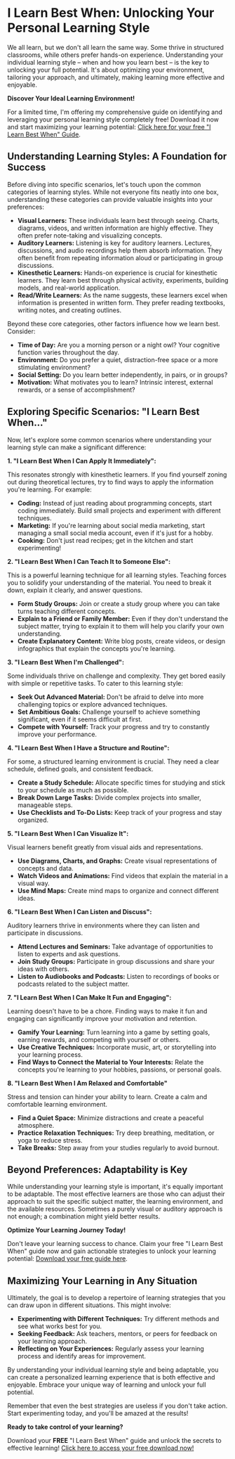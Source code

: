 # I Learn Best When: Unlocking Your Personal Learning Style

We all learn, but we don't all learn the same way. Some thrive in structured classrooms, while others prefer hands-on experience. Understanding your individual learning style – when and how you learn best – is the key to unlocking your full potential. It's about optimizing your environment, tailoring your approach, and ultimately, making learning more effective and enjoyable.

**Discover Your Ideal Learning Environment!**

For a limited time, I'm offering my comprehensive guide on identifying and leveraging your personal learning style completely free! Download it now and start maximizing your learning potential: [Click here for your free "I Learn Best When" Guide](https://udemywork.com/i-learn-best-when).

## Understanding Learning Styles: A Foundation for Success

Before diving into specific scenarios, let's touch upon the common categories of learning styles. While not everyone fits neatly into one box, understanding these categories can provide valuable insights into your preferences:

*   **Visual Learners:** These individuals learn best through seeing. Charts, diagrams, videos, and written information are highly effective. They often prefer note-taking and visualizing concepts.
*   **Auditory Learners:** Listening is key for auditory learners. Lectures, discussions, and audio recordings help them absorb information. They often benefit from repeating information aloud or participating in group discussions.
*   **Kinesthetic Learners:** Hands-on experience is crucial for kinesthetic learners. They learn best through physical activity, experiments, building models, and real-world application.
*   **Read/Write Learners:** As the name suggests, these learners excel when information is presented in written form. They prefer reading textbooks, writing notes, and creating outlines.

Beyond these core categories, other factors influence how we learn best. Consider:

*   **Time of Day:** Are you a morning person or a night owl? Your cognitive function varies throughout the day.
*   **Environment:** Do you prefer a quiet, distraction-free space or a more stimulating environment?
*   **Social Setting:** Do you learn better independently, in pairs, or in groups?
*   **Motivation:** What motivates you to learn? Intrinsic interest, external rewards, or a sense of accomplishment?

## Exploring Specific Scenarios: "I Learn Best When..."

Now, let's explore some common scenarios where understanding your learning style can make a significant difference:

**1. "I Learn Best When I Can Apply It Immediately":**

This resonates strongly with kinesthetic learners. If you find yourself zoning out during theoretical lectures, try to find ways to apply the information you're learning. For example:

*   **Coding:** Instead of just reading about programming concepts, start coding immediately. Build small projects and experiment with different techniques.
*   **Marketing:** If you're learning about social media marketing, start managing a small social media account, even if it's just for a hobby.
*   **Cooking:** Don't just read recipes; get in the kitchen and start experimenting!

**2. "I Learn Best When I Can Teach It to Someone Else":**

This is a powerful learning technique for all learning styles. Teaching forces you to solidify your understanding of the material. You need to break it down, explain it clearly, and answer questions.

*   **Form Study Groups:** Join or create a study group where you can take turns teaching different concepts.
*   **Explain to a Friend or Family Member:** Even if they don't understand the subject matter, trying to explain it to them will help you clarify your own understanding.
*   **Create Explanatory Content:** Write blog posts, create videos, or design infographics that explain the concepts you're learning.

**3. "I Learn Best When I'm Challenged":**

Some individuals thrive on challenge and complexity. They get bored easily with simple or repetitive tasks. To cater to this learning style:

*   **Seek Out Advanced Material:** Don't be afraid to delve into more challenging topics or explore advanced techniques.
*   **Set Ambitious Goals:** Challenge yourself to achieve something significant, even if it seems difficult at first.
*   **Compete with Yourself:** Track your progress and try to constantly improve your performance.

**4. "I Learn Best When I Have a Structure and Routine":**

For some, a structured learning environment is crucial. They need a clear schedule, defined goals, and consistent feedback.

*   **Create a Study Schedule:** Allocate specific times for studying and stick to your schedule as much as possible.
*   **Break Down Large Tasks:** Divide complex projects into smaller, manageable steps.
*   **Use Checklists and To-Do Lists:** Keep track of your progress and stay organized.

**5. "I Learn Best When I Can Visualize It":**

Visual learners benefit greatly from visual aids and representations.

*   **Use Diagrams, Charts, and Graphs:** Create visual representations of concepts and data.
*   **Watch Videos and Animations:** Find videos that explain the material in a visual way.
*   **Use Mind Maps:** Create mind maps to organize and connect different ideas.

**6. "I Learn Best When I Can Listen and Discuss":**

Auditory learners thrive in environments where they can listen and participate in discussions.

*   **Attend Lectures and Seminars:** Take advantage of opportunities to listen to experts and ask questions.
*   **Join Study Groups:** Participate in group discussions and share your ideas with others.
*   **Listen to Audiobooks and Podcasts:** Listen to recordings of books or podcasts related to the subject matter.

**7. "I Learn Best When I Can Make It Fun and Engaging":**

Learning doesn't have to be a chore. Finding ways to make it fun and engaging can significantly improve your motivation and retention.

*   **Gamify Your Learning:** Turn learning into a game by setting goals, earning rewards, and competing with yourself or others.
*   **Use Creative Techniques:** Incorporate music, art, or storytelling into your learning process.
*   **Find Ways to Connect the Material to Your Interests:** Relate the concepts you're learning to your hobbies, passions, or personal goals.

**8. "I Learn Best When I Am Relaxed and Comfortable"**

Stress and tension can hinder your ability to learn. Create a calm and comfortable learning environment.

*   **Find a Quiet Space:** Minimize distractions and create a peaceful atmosphere.
*   **Practice Relaxation Techniques:** Try deep breathing, meditation, or yoga to reduce stress.
*   **Take Breaks:** Step away from your studies regularly to avoid burnout.

## Beyond Preferences: Adaptability is Key

While understanding your learning style is important, it's equally important to be adaptable. The most effective learners are those who can adjust their approach to suit the specific subject matter, the learning environment, and the available resources. Sometimes a purely visual or auditory approach is not enough; a combination might yield better results.

**Optimize Your Learning Journey Today!**

Don't leave your learning success to chance. Claim your free "I Learn Best When" guide now and gain actionable strategies to unlock your learning potential: [Download your free guide here](https://udemywork.com/i-learn-best-when).

## Maximizing Your Learning in Any Situation

Ultimately, the goal is to develop a repertoire of learning strategies that you can draw upon in different situations. This might involve:

*   **Experimenting with Different Techniques:** Try different methods and see what works best for you.
*   **Seeking Feedback:** Ask teachers, mentors, or peers for feedback on your learning approach.
*   **Reflecting on Your Experiences:** Regularly assess your learning process and identify areas for improvement.

By understanding your individual learning style and being adaptable, you can create a personalized learning experience that is both effective and enjoyable. Embrace your unique way of learning and unlock your full potential.

Remember that even the best strategies are useless if you don't take action. Start experimenting today, and you'll be amazed at the results!

**Ready to take control of your learning?**

Download your **FREE** "I Learn Best When" guide and unlock the secrets to effective learning! [Click here to access your free download now!](https://udemywork.com/i-learn-best-when)
